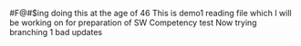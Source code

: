 #F@#$ing doing this at the age of 46
This is demo1 reading file which I will be working on for preparation of SW Competency test
Now trying branching 1
bad updates